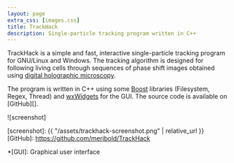 ```yaml
---
layout: page
extra_css: [images.css]
title: TrackHack
description: Single-particle tracking program written in C++
---
```


TrackHack is a simple and fast, interactive single-particle tracking program for GNU/Linux
and Windows.  The tracking algorithm is designed for following living cells
through sequences of phase shift images obtained using [digital holographic
microscopy][dhm].

The program is written in C++ using some [Boost][] libraries (Filesystem, Regex, Thread)
and [wxWidgets][] for the GUI.  The source code is available on [GitHub][].

![screenshot]

[dhm]: https://en.wikipedia.org/wiki/Digital_holographic_microscopy
[Boost]: https://en.wikipedia.org/wiki/Boost_(C%2B%2B_libraries)
[wxWidgets]: https://en.wikipedia.org/wiki/WxWidgets
[screenshot]: {{ "/assets/trackhack-screenshot.png" | relative_url }}
[GitHub]: https://github.com/meribold/TrackHack

*[GUI]: Graphical user interface
